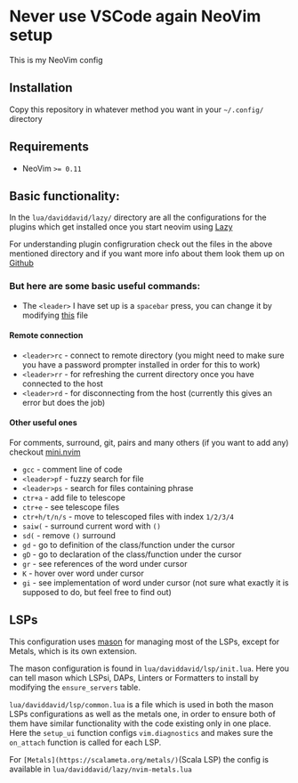 # Never use VSCode again NeoVim setup

This is my NeoVim config

## Installation

Copy this repository in whatever method you want in your `~/.config/` directory 

## Requirements

- NeoVim `>= 0.11` 

## Basic functionality:

In the `lua/daviddavid/lazy/` directory are all the configurations for the plugins which get installed once you start neovim using [Lazy](https://github.com/folke/lazy.nvim) 

For understanding plugin configruration check out the files in the above mentioned directory and if you want more info about them look them up on [Github](https://github.com/)

### But here are some basic useful commands:

- The `<leader>` I have set up is a `spacebar` press, you can change it by modifying [this](https://github.com/davidoroian/nvim/blob/master/lua/daviddavid/remap.lua) file

#### Remote connection

- `<leader>rc` - connect to remote directory (you might need to make sure you have a password prompter installed in order for this to work)
- `<leader>rr` - for refreshing the current directory once you have connected to the host
- `<leader>rd` - for disconnecting from the host (currently this gives an error but does the job)

#### Other useful ones

For comments, surround, git, pairs and many others (if you want to add any) checkout [mini.nvim](https://github.com/echasnovski/mini.nvim?tab=readme-ov-file)

- `gcc`         - comment line of code
- `<leader>pf`  - fuzzy search for file
- `<leader>ps`  - search for files containing phrase
- `ctr+a`       - add file to telescope
- `ctr+e`       - see telescope files
- `ctr+h/t/n/s` - move to telescoped files with index `1/2/3/4`
- `saiw(`       - surround current word with `()`
- `sd(`         - remove `()` surround
- `gd`          - go to definition of the class/function under the cursor
- `gD`          - go to declaration of the class/function under the cursor
- `gr`          - see references of the word under cursor
- `K`           - hover over word under cursor 
- `gi`          - see implementation of word under cursor (not sure what exactly it is supposed to do, but feel free to find out)

## LSPs

This configuration uses [mason](https://github.com/mason-org/mason.nvim) for managing most of the LSPs, except for Metals, which is its own extension.

The mason configuration is found in `lua/daviddavid/lsp/init.lua`. Here you can tell mason which LSPsi, DAPs, Linters or Formatters 
to install by modifying the `ensure_servers` table.

`lua/daviddavid/lsp/common.lua` is a file which is used in both the mason LSPs configurations as well as the metals one, in order to ensure both of them 
have similar functionality with the code existing only in one place. Here the `setup_ui` function configs `vim.diagnostics` and makes sure the `on_attach`
function is called for each LSP. 

For `[Metals](https://scalameta.org/metals/)`(Scala LSP) the config is available in `lua/daviddavid/lazy/nvim-metals.lua`
